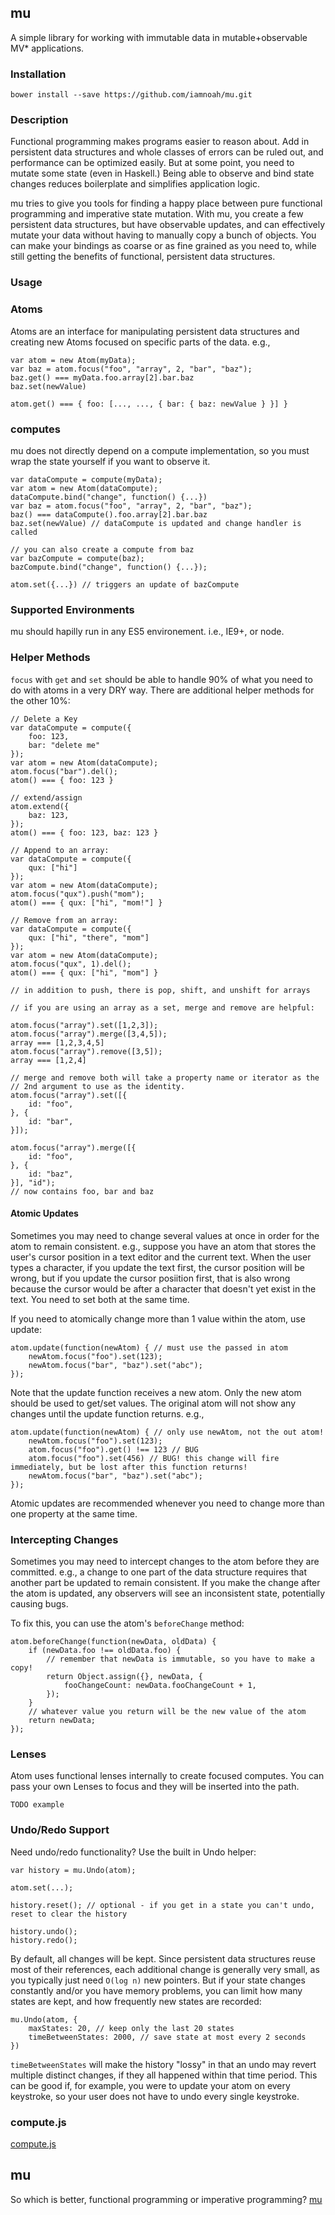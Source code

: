 ## mu

A simple library for working with immutable data in mutable+observable MV* applications.

### Installation

    bower install --save https://github.com/iamnoah/mu.git

### Description

Functional programming makes programs easier to reason about. Add in persistent data structures and whole classes of errors can be ruled out, and performance can be optimized easily. But at some point, you need to mutate some state (even in Haskell.) Being able to observe and bind state changes reduces boilerplate and simplifies application logic.

mu tries to give you tools for finding a happy place between pure functional programming and imperative state mutation.  With mu, you create a few persistent data structures, but have observable updates, and can effectively mutate your data without having to manually copy a bunch of objects. You can make your bindings as coarse or as fine grained as you need to, while still getting the benefits of functional, persistent data structures.

### Usage

### Atoms

Atoms are an interface for manipulating persistent data structures and creating new Atoms focused on specific parts of the data. e.g.,

    var atom = new Atom(myData);
    var baz = atom.focus("foo", "array", 2, "bar", "baz");
    baz.get() === myData.foo.array[2].bar.baz
    baz.set(newValue)

    atom.get() === { foo: [..., ..., { bar: { baz: newValue } }] }

### computes

mu does not directly depend on a compute implementation, so you must wrap the state yourself if you want to observe it.

    var dataCompute = compute(myData);
    var atom = new Atom(dataCompute);
    dataCompute.bind("change", function() {...})
    var baz = atom.focus("foo", "array", 2, "bar", "baz");
    baz() === dataCompute().foo.array[2].bar.baz
    baz.set(newValue) // dataCompute is updated and change handler is called

    // you can also create a compute from baz
    var bazCompute = compute(baz);
    bazCompute.bind("change", function() {...});

    atom.set({...}) // triggers an update of bazCompute

### Supported Environments

mu should hapilly run in any ES5 environement. i.e., IE9+, or node.

### Helper Methods

`focus` with `get` and `set` should be able to handle 90% of what you need to do with atoms in a very DRY way. There are additional helper methods for the other 10%:


    // Delete a Key
    var dataCompute = compute({
        foo: 123,
        bar: "delete me"
    });
    var atom = new Atom(dataCompute);
    atom.focus("bar").del();
    atom() === { foo: 123 }

    // extend/assign
    atom.extend({
        baz: 123,
    });
    atom() === { foo: 123, baz: 123 }

    // Append to an array:
    var dataCompute = compute({
        qux: ["hi"]
    });
    var atom = new Atom(dataCompute);
    atom.focus("qux").push("mom");
    atom() === { qux: ["hi", "mom!"] }

    // Remove from an array:
    var dataCompute = compute({
        qux: ["hi", "there", "mom"]
    });
    var atom = new Atom(dataCompute);
    atom.focus("qux", 1).del();
    atom() === { qux: ["hi", "mom"] }

    // in addition to push, there is pop, shift, and unshift for arrays

    // if you are using an array as a set, merge and remove are helpful:

    atom.focus("array").set([1,2,3]);
    atom.focus("array").merge([3,4,5]);
    array === [1,2,3,4,5]
    atom.focus("array").remove([3,5]);
    array === [1,2,4]

    // merge and remove both will take a property name or iterator as the 
    // 2nd argument to use as the identity.    
    atom.focus("array").set([{
        id: "foo",
    }, {
        id: "bar",
    }]);

    atom.focus("array").merge([{
        id: "foo",
    }, {
        id: "baz",
    }], "id");
    // now contains foo, bar and baz

#### Atomic Updates

Sometimes you may need to change several values at once in order for the atom to remain consistent. e.g., suppose you have an atom that stores the user's cursor position in a text editor and the current text. When the user types a character, if you update the text first, the cursor position will be wrong, but if you update the cursor posiition first, that is also wrong because the cursor would be after a character that doesn't yet exist in the text. You need to set both at the same time.

If you need to atomically change more than 1 value within the atom, use update:

    atom.update(function(newAtom) { // must use the passed in atom
        newAtom.focus("foo").set(123);
        newAtom.focus("bar", "baz").set("abc");
    });

Note that the update function receives a new atom. Only the new atom should be used to get/set values. The original atom will not show any changes until the update function returns. e.g.,

    atom.update(function(newAtom) { // only use newAtom, not the out atom!
        newAtom.focus("foo").set(123);
        atom.focus("foo").get() !== 123 // BUG
        atom.focus("foo").set(456) // BUG! this change will fire immediately, but be lost after this function returns!
        newAtom.focus("bar", "baz").set("abc");
    });

Atomic updates are recommended whenever you need to change more than one property at the same time.

### Intercepting Changes

Sometimes you may need to intercept changes to the atom before they are committed. e.g., a change to one part of the data structure requires that another part be updated to remain consistent. If you make the change after the atom is updated, any observers will see an inconsistent state, potentially causing bugs.

To fix this, you can use the atom's `beforeChange` method:

```
atom.beforeChange(function(newData, oldData) {
    if (newData.foo !== oldData.foo) {
        // remember that newData is immutable, so you have to make a copy!
        return Object.assign({}, newData, {
            fooChangeCount: newData.fooChangeCount + 1,
        });
    }
    // whatever value you return will be the new value of the atom
    return newData;
});
```

### Lenses

Atom uses functional lenses internally to create focused computes. You can pass your own Lenses to focus and they will be inserted into the path.

    TODO example


### Undo/Redo Support

Need undo/redo functionality? Use the built in Undo helper:

    var history = mu.Undo(atom);

    atom.set(...);

    history.reset(); // optional - if you get in a state you can't undo, reset to clear the history

    history.undo();
    history.redo();

By default, all changes will be kept. Since persistent data structures reuse most of their references, each additional change is generally very small, as you typically just need `O(log n)` new pointers. But if your state changes constantly and/or you have memory problems, you can limit how many states are kept, and how frequently new states are recorded:

    mu.Undo(atom, {
        maxStates: 20, // keep only the last 20 states
        timeBetweenStates: 2000, // save state at most every 2 seconds
    })

`timeBetweenStates` will make the history "lossy" in that an undo may revert multiple distinct changes, if they all happened within that time period. This can be good if, for example, you were to update your atom on every keystroke, so your user does not have to undo every single keystroke.

### compute.js

[compute.js](./compute-js)

## mu

So which is better, functional programming or imperative programming? [mu][1]

[1]: http://en.wikipedia.org/wiki/Mu_(negative)#.22Unasking.22_the_question
